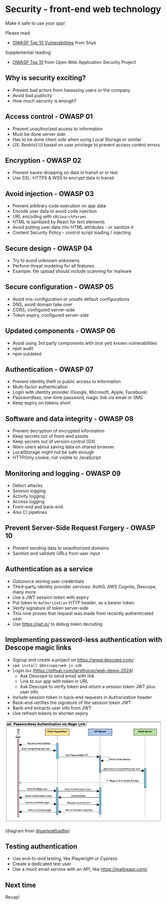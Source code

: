 # Security - front-end web technology

Make it safe to use your app!

Please read:

- [OWASP Top 10 Vulnerabilities](https://snyk.io/learn/owasp-top-10-vulnerabilities/) from Snyk

Supplemental reading:

- [OWASP Top 10](https://owasp.org/Top10/) from Open Web Application Security Project

## Why is security exciting?

- Prevent bad actors from harassing users or the company
- Avoid bad publicity
- How much security is enough?

## Access control - OWASP 01

- Prevent unauthorized access to information
- Must be done server side
- Has to be done client side when using Local Storage or similar
- UX: Restrict UI based on user privilege to prevent access control errors

## Encryption - OWASP 02

- Prevent eaves-dropping on data in transit or in rest
- Use SSL: HTTPS & WSS to encrypt data in transit

## Avoid injection - OWASP 03

- Prevent arbitrary code execution on app data
- Encode user data to avoid code injection
- URL encoding with `URLSearchParams`
- HTML is sanitized by React for text elements
- Avoid putting user data into HTML attributes - or sanitize it
- Content Security Policy - control script loading / injecting

## Secure design - OWASP 04

- Try to avoid unknown unknowns
- Perform threat modeling for all features
- Example: file upload should include scanning for malware

## Secure configuration - OWASP 05

- Avoid mis-configuration or unsafe default configurations
- DNS, avoid domain take over
- CORS, configured server-side
- Token expiry, configured server-side

## Updated components - OWASP 06

- Avoid using 3rd party components with (not yet) known vulnerabilities
- npm audit
- npm outdated

## Authentication - OWASP 07

- Prevent identity theft or public access to information
- Multi-factor authentication
- Login with identity provider (Google, Microsoft, Apple, Facebook)
- Passwordless, one-time password, magic link via email or SMS
- Keep expiry on tokens short

## Software and data integrity - OWASP 08

- Prevent decryption of encrypted information
- Keep secrets out of front-end assets
- Keep secrets out of version control (Git)
- Warn users about saving data on shared browser
- LocalStorage might not be safe enough
- HTTPOnly cookie, not visible to JavaScript

## Monitoring and logging - OWASP 09

- Detect attacks
- Session logging
- Activity logging
- Access logging
- Front-end and back-end
- Also CI pipelines

## Prevent Server-Side Request Forgery - OWASP 10

- Prevent sending data to unauthorized domains
- Sanitize and validate URLs from user input

## Authentication as a service

- Outsource storing user credentials
- Third-party identity provider services: Auth0, AWS Cognito, Descope, many more
- Use a JWT session token with expiry
- Put token in `Authorization` HTTP header, as a bearer token
- Verify signature of token server-side
- This now proves that request was made from recently authenticated user
- Use https://jwt.io/ to debug token decoding

## Implementing password-less authentication with Descope magic links

- Signup and create a project on https://www.descope.com/
- `npm install @descope/web-js-sdk`
- Login.tsx (https://github.com/larsthorup/web-demo-2024)
  - Ask Descope to send email with link
  - Link to our app with token in URL
  - Ask Descope to verify token and return a session token JWT plus user info
- Include session token in back-end requests in Authorization header
- Back-end verifies the signature of the session token JWT
- Back-end extracts user info from JWT
- Use refresh tokens to shorten expiry

![Passwordless Authentication via Magic Link](./Passwordless-Authentication-via-Magic-Link-2.png)

(diagram from [@sampatbadhe](https://twitter.com/sampatbadhe/status/1410120075646885892))

## Testing authentication

- Use end-to-end testing, like Playwright or Cypress
- Create a dedicated test user
- Use a mock email service with an API, like https://mailosaur.com/

## Next time

Recap!
